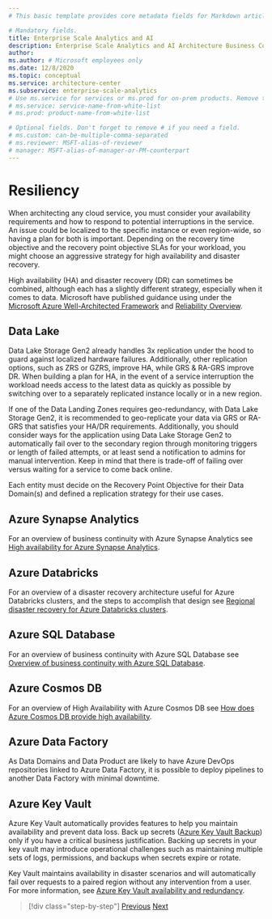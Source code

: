 ```yaml
---
# This basic template provides core metadata fields for Markdown articles on docs.microsoft.com.

# Mandatory fields.
title: Enterprise Scale Analytics and AI 
description: Enterprise Scale Analytics and AI Architecture Business Continuity and Disaster Recovery.
author:
ms.author: # Microsoft employees only
ms.date: 12/8/2020
ms.topic: conceptual
ms.service: architecture-center
ms.subservice: enterprise-scale-analytics
# Use ms.service for services or ms.prod for on-prem products. Remove the # before the relevant field.
# ms.service: service-name-from-white-list
# ms.prod: product-name-from-white-list

# Optional fields. Don't forget to remove # if you need a field.
# ms.custom: can-be-multiple-comma-separated
# ms.reviewer: MSFT-alias-of-reviewer
# manager: MSFT-alias-of-manager-or-PM-counterpart
---
```


# Resiliency

When architecting any cloud service, you must consider your availability requirements and how to respond to potential interruptions in the service. An issue could be localized to the specific instance or even region-wide, so having a plan for both is important. Depending on the recovery time objective and the recovery point objective SLAs for your workload, you might choose an aggressive strategy for high availability and disaster recovery.

High availability (HA) and disaster recovery (DR) can sometimes be combined, although each has a slightly different strategy, especially when it comes to data. Microsoft have published guidance using under the [Microsoft Azure Well-Architected Framework](https://docs.microsoft.com/azure/architecture/framework/) and [Reliability Overview](https://docs.microsoft.com/azure/architecture/framework/resiliency/overview).

## Data Lake

Data Lake Storage Gen2 already handles 3x replication under the hood to guard against localized hardware failures. Additionally, other replication options, such as ZRS or GZRS, improve HA, while GRS & RA-GRS improve DR. When building a plan for HA, in the event of a service interruption the workload needs access to the latest data as quickly as possible by switching over to a separately replicated instance locally or in a new region.

If one of the Data Landing Zones requires geo-redundancy, with Data Lake Storage Gen2, it is recommended to geo-replicate your data via GRS or RA-GRS that satisfies your HA/DR requirements. Additionally, you should consider ways for the application using Data Lake Storage Gen2 to automatically fail over to the secondary region through monitoring triggers or length of failed attempts, or at least send a notification to admins for manual intervention. Keep in mind that there is trade-off of failing over versus waiting for a service to come back online.

Each entity must decide on the Recovery Point Objective for their Data Domain(s) and defined a replication strategy for their use cases.

## Azure Synapse Analytics

For an overview of business continuity with Azure Synapse Analytics see [High availability for Azure Synapse Analytics](https://docs.microsoft.com/azure/cloud-adoption-framework/migrate/azure-best-practices/analytics/azure-synapse).

## Azure Databricks

For an overview of a disaster recovery architecture useful for Azure Databricks clusters, and the steps to accomplish that design see [Regional disaster recovery for Azure Databricks clusters](https://docs.microsoft.com/azure/databricks/scenarios/howto-regional-disaster-recovery).

## Azure SQL Database

For an overview of business continuity with Azure SQL Database see [Overview of business continuity with Azure SQL Database](https://docs.microsoft.com/azure/azure-sql/database/business-continuity-high-availability-disaster-recover-hadr-overview).

## Azure Cosmos DB

For an overview of High Availability with Azure Cosmos DB see [How does Azure Cosmos DB provide high availability](https://docs.microsoft.com/azure/cosmos-db/high-availability).

## Azure Data Factory

As Data Domains and Data Product are likely to have Azure DevOps repositories linked to Azure Data Factory, it is possible to deploy pipelines to another Data Factory with minimal downtime.

## Azure Key Vault

Azure Key Vault automatically provides features to help you maintain availability and prevent data loss. Back up secrets ([Azure Key Vault Backup](https://docs.microsoft.com/azure/key-vault/general/backup)) only if you have a critical business justification. Backing up secrets in your key vault may introduce operational challenges such as maintaining multiple sets of logs, permissions, and backups when secrets expire or rotate.

Key Vault maintains availability in disaster scenarios and will automatically fail over requests to a paired region without any intervention from a user. For more information, see [Azure Key Vault availability and redundancy](./disaster-recovery-guidance.md).

>[!div class="step-by-step"]
>[Previous](../07-dataops/03-teamfunctions.md)
>[Next](../99-appendix/01-esaaipolicy.md)

